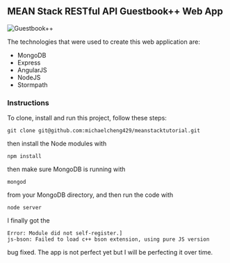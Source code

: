 <h2>MEAN Stack RESTful API Guestbook++ Web App</h2>

<img src="http://2heartsweddings.net/wp-content/uploads/2011/02/logo_guestbook.jpg" alt="Guestbook++">

The technologies that were used to create this web application are:

<ul>
<li>MongoDB</li>
<li>Express</li>
<li>AngularJS</li>
<li>NodeJS</li>
<li>Stormpath</li>
</ul>

<h3>Instructions</h3>

To clone, install and run this project, follow these steps: 

    git clone git@github.com:michaelcheng429/meanstacktutorial.git

then install the Node modules with

    npm install

then make sure MongoDB is running with

    mongod

from your MongoDB directory, and then run the code with 

    node server

I finally got the  

    Error: Module did not self-register.]
    js-bson: Failed to load c++ bson extension, using pure JS version
    
bug fixed. The app is not perfect yet but I will be perfecting it over time. 
